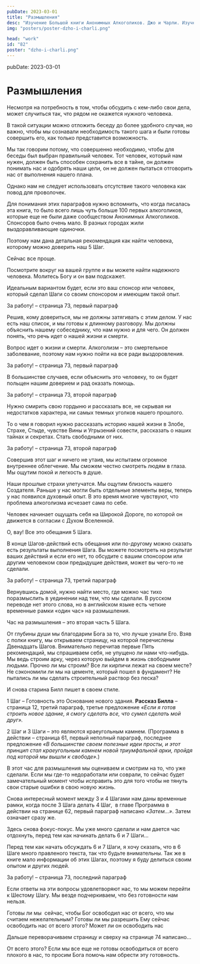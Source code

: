 ```yaml
---
pubDate: 2023-03-01
title: "Размышления"
desc: "Изучение Большой книги Анонимных Алкоголиков. Джо и Чарли. Изучение БК. (081)"
img: "posters/poster-dzho-i-charli.png"

head: "work"
id: "82"
poster: "dzho-i-charli.png"
---
```


pubDate: 2023-03-01

# Размышления

Несмотря на потребность в том, чтобы обсудить с кем-либо свои дела, может случиться так, что рядом не окажется нужного человека.

В такой ситуации можно отложить беседу до более удобного случая, но важно, чтобы мы сознавали необходимость такого шага и были готовы совершить его, как только представится возможность.

Мы так говорим потому, что совершенно необходимо, чтобы для беседы был выбран правильный человек. Тот человек, который нам нужен, должен быть способен сохранить все в тайне, он должен понимать нас и одобрять наши цели, он не должен пытаться отговорить нас от выполнения нашего плана.

Однако нам не следует использовать отсутствие такого человека как повод для проволочек.

Для понимания этих параграфов нужно вспомнить, что когда писалась эта книга, то было всего лишь чуть больше 100 первых алкоголиков, которые еще не были даже сообществом Анонимных Алкоголиков. Спонсоров было очень мало. В разных городах жили выздоравливающие одиночки.

Поэтому нам дана детальная рекомендация как найти человека, которому можно доверить наш 5 Шаг.

Сейчас все проще.

Посмотрите вокруг на вашей группе и вы можете найти надежного человека. Молитесь Богу и он вам подскажет.

Идеальным вариантом будет, если это ваш спонсор или человек, который сделал Шаги со своим спонсором и имеющим такой опыт.

За работу! – страница 73, первый параграф

Решив, кому довериться, мы не должны затягивать с этим делом. У нас есть наш список, и мы готовы к длинному разговору. Мы должны объяснить нашему собеседнику, что нам нужно и для чего. Он должен понять, что речь идет о нашей жизни и смерти.

Вопрос идет о жизни и смерти. Алкоголизм – это смертельное заболевание, поэтому нам нужно пойти на все ради выздоровления.

За работу! – страница 73, первый параграф

В большинстве случаев, если объяснить это человеку, то он будет польщен нашим доверием и рад оказать помощь.

За работу! – страница 73, второй параграф

Нужно смирить свою гордыню и рассказать все, не скрывая ни недостатков характера, ни самых темных уголков нашего прошлого.

То о чем я говорил нужно рассказать историю нашей жизни в Злобе, Страхе, Стыде, чувстве Вины и Угрызений совести, рассказать о наших тайнах и секретах. Стать свободными от них.

За работу! – страница 73, второй параграф

Совершив этот шаг и ничего не утаив, мы испытаем огромное внутреннее облегчение. Мы сможем честно смотреть людям в глаза. Мы ощутим покой и легкость в душе.

Наши прошлые страхи улетучатся. Мы ощутим близость нашего Создателя. Раньше у нас могли быть отдельные элементы веры, теперь у нас появился духовный опыт. В это время многие чувствуют, что проблема алкоголизма исчезает сама по себе.

Человек начинает ощущать себя на Широкой Дороге, по которой он движется в согласии с Духом Вселенной.

О, вау! Все это обещания 5 Шага.

В конце Шагов-действий есть обещания или по-другому можно сказать есть результаты выполнения Шага. Вы можете посмотреть на результат ваших действий и если его нет, то обсудите с вашим спонсором или другим человеком свои предыдущие действия, может вы чего-то не сделали.

За работу! – страница 73, третий параграф

Вернувшись домой, нужно найти место, где можно час тихо поразмыслить в уединении над тем, что мы сделали.
В русском переводе нет этого слова, но в английском языке есть четкие временные рамки «один час» на размышления.

Час на размышления – это вторая часть 5 Шага.

От глубины души мы благодарим Бога за то, что лучше узнали Его. Взяв с полки книгу, мы открываем страницу, на которой перечислены Двенадцать Шагов. Внимательно перечитав первые Пять рекомендаций, мы спрашиваем себя, не упущено ли нами что-нибудь. Мы ведь строим арку, через которую выйдем в жизнь свободными людьми. Прочно ли мы строим? Все ли кирпичи лежат на своем месте? Не сэкономили ли мы на цементе, который пошел в фундамент? Не пытались ли мы сделать строительный раствор без песка?

И снова старина Билл пишет в своем стиле.

1 Шаг – Готовность это Основание нового здания. **Рассказ Билла** – страница 12, третий параграф, третье предложение _«Если я готов строить новое здание, я смогу сделать все, что сумел сделать мой друг»._

2 Шаг и 3 Шаги – это являются краеугольным камнем. (Программа в действии – страница 61, первый неполный параграф, последнее предложение _«В большинстве своем полезные идеи просты, и этот принцип стал краеугольным камнем новой триумфальной арки, пройдя под которой мы вышли к свободе»._)

В этот час для размышления мы оцениваем и смотрим на то, что уже сделали. Если мы где-то недоработали или соврали, то сейчас будет замечательный момент чтобы исправить это для того чтобы не тянуть свои старые ошибки в свою новую жизнь.

Снова интересный момент между 3 и 4 Шагами нам даны временные рамки, когда после 3 Шага делать 4 Шаг,  в главе Программа в действии на странице 62, первый параграф написано _«Затем…»_. Затем означает сразу же.

Здесь снова фокус-покус. Мы уже много сделали и нам дается час отдохнуть, перед тем как начинать делать 6 и 7 Шаги…

Перед тем как начать обсуждать 6 и 7 Шаги, я хочу сказать, что в 6 Шаге много правленого текста, так что будьте внимательны. Так же в книге мало информации об этих Шагах, поэтому я буду делиться своим опытом и других людей.

За работу! – страница 73, последний параграф

Если ответы на эти вопросы удовлетворяют нас, то мы можем перейти к Шестому Шагу. Мы везде подчеркиваем, что без готовности нам нельзя.

Готовы ли мы  сейчас, чтобы Бог освободил нас от всего, что мы считаем нежелательным? Готовы ли мы разрешить Ему сейчас освободить нас от всего этого? Может ли он освободить нас

Дальше переворачиваем страницу и сверху на странице 74 написано…

От всего этого? Если мы все еще не готовы освободиться от всего плохого в нас, то просим Бога помочь нам обрести эту готовность.

